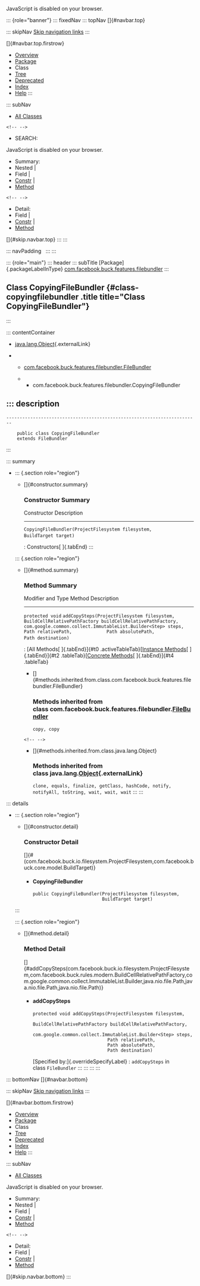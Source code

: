 <div>

JavaScript is disabled on your browser.

</div>

::: {role="banner"}
::: fixedNav
::: topNav
[]{#navbar.top}

::: skipNav
[Skip navigation links](#skip.navbar.top "Skip navigation links")
:::

[]{#navbar.top.firstrow}

-   [Overview](../../../../../index.html)
-   [Package](package-summary.html)
-   Class
-   [Tree](package-tree.html)
-   [Deprecated](../../../../../deprecated-list.html)
-   [Index](../../../../../index-all.html)
-   [Help](../../../../../help-doc.html)
:::

::: subNav
-   [All Classes](../../../../../allclasses.html)

```{=html}
<!-- -->
```
-   SEARCH:

<div>

<div>

JavaScript is disabled on your browser.

</div>

</div>

<div>

-   Summary: 
-   Nested \| 
-   Field \| 
-   [Constr](#constructor.summary) \| 
-   [Method](#method.summary)

```{=html}
<!-- -->
```
-   Detail: 
-   Field \| 
-   [Constr](#constructor.detail) \| 
-   [Method](#method.detail)

</div>

[]{#skip.navbar.top}
:::
:::

::: navPadding
 
:::
:::

::: {role="main"}
::: header
::: subTitle
[Package]{.packageLabelInType} [com.facebook.buck.features.filebundler](package-summary.html)
:::

## Class CopyingFileBundler {#class-copyingfilebundler .title title="Class CopyingFileBundler"}
:::

::: contentContainer
-   [java.lang.Object](http://docs.oracle.com/javase/7/docs/api/java/lang/Object.html?is-external=true "class or interface in java.lang"){.externalLink}

-   -   [com.facebook.buck.features.filebundler.FileBundler](FileBundler.html "class in com.facebook.buck.features.filebundler")

    -   -   com.facebook.buck.features.filebundler.CopyingFileBundler

::: description
-   

    ------------------------------------------------------------------------

        public class CopyingFileBundler
        extends FileBundler
:::

::: summary
-   ::: {.section role="region"}
    -   []{#constructor.summary}

        ### Constructor Summary

          Constructor                                                                                Description
          ------------------------------------------------------------------------------------------ -------------
          `CopyingFileBundler​(ProjectFilesystem filesystem,                   BuildTarget target)`    

          : Constructors[ ]{.tabEnd}
    :::

    ::: {.section role="region"}
    -   []{#method.summary}

        ### Method Summary

          Modifier and Type   Method                                                                                                                                                                                                                                                                                     Description
          ------------------- ------------------------------------------------------------------------------------------------------------------------------------------------------------------------------------------------------------------------------------------------------------------------------------------ -------------
          `protected void`    `addCopySteps​(ProjectFilesystem filesystem,             BuildCellRelativePathFactory buildCellRelativePathFactory,             com.google.common.collect.ImmutableList.Builder<Step> steps,             Path relativePath,             Path absolutePath,             Path destination)`    

          : [All Methods[ ]{.tabEnd}]{#t0 .activeTableTab}[[Instance
          Methods](javascript:show(2);)[ ]{.tabEnd}]{#t2
          .tableTab}[[Concrete
          Methods](javascript:show(8);)[ ]{.tabEnd}]{#t4 .tableTab}

        -   []{#methods.inherited.from.class.com.facebook.buck.features.filebundler.FileBundler}

            ### Methods inherited from class com.facebook.buck.features.filebundler.[FileBundler](FileBundler.html "class in com.facebook.buck.features.filebundler")

            `copy, copy`

        ```{=html}
        <!-- -->
        ```
        -   []{#methods.inherited.from.class.java.lang.Object}

            ### Methods inherited from class java.lang.[Object](http://docs.oracle.com/javase/7/docs/api/java/lang/Object.html?is-external=true "class or interface in java.lang"){.externalLink}

            `clone, equals, finalize, getClass, hashCode, notify, notifyAll, toString, wait, wait, wait`
    :::
:::

::: details
-   ::: {.section role="region"}
    -   []{#constructor.detail}

        ### Constructor Detail

        []{#<init>(com.facebook.buck.io.filesystem.ProjectFilesystem,com.facebook.buck.core.model.BuildTarget)}

        -   #### CopyingFileBundler

                public CopyingFileBundler​(ProjectFilesystem filesystem,
                                          BuildTarget target)
    :::

    ::: {.section role="region"}
    -   []{#method.detail}

        ### Method Detail

        []{#addCopySteps(com.facebook.buck.io.filesystem.ProjectFilesystem,com.facebook.buck.rules.modern.BuildCellRelativePathFactory,com.google.common.collect.ImmutableList.Builder,java.nio.file.Path,java.nio.file.Path,java.nio.file.Path)}

        -   #### addCopySteps

            ``` methodSignature
            protected void addCopySteps​(ProjectFilesystem filesystem,
                                        BuildCellRelativePathFactory buildCellRelativePathFactory,
                                        com.google.common.collect.ImmutableList.Builder<Step> steps,
                                        Path relativePath,
                                        Path absolutePath,
                                        Path destination)
            ```

            [Specified by:]{.overrideSpecifyLabel}
            :   `addCopySteps` in class `FileBundler`
    :::
:::
:::
:::

::: bottomNav
[]{#navbar.bottom}

::: skipNav
[Skip navigation links](#skip.navbar.bottom "Skip navigation links")
:::

[]{#navbar.bottom.firstrow}

-   [Overview](../../../../../index.html)
-   [Package](package-summary.html)
-   Class
-   [Tree](package-tree.html)
-   [Deprecated](../../../../../deprecated-list.html)
-   [Index](../../../../../index-all.html)
-   [Help](../../../../../help-doc.html)
:::

::: subNav
-   [All Classes](../../../../../allclasses.html)

<div>

<div>

JavaScript is disabled on your browser.

</div>

</div>

<div>

-   Summary: 
-   Nested \| 
-   Field \| 
-   [Constr](#constructor.summary) \| 
-   [Method](#method.summary)

```{=html}
<!-- -->
```
-   Detail: 
-   Field \| 
-   [Constr](#constructor.detail) \| 
-   [Method](#method.detail)

</div>

[]{#skip.navbar.bottom}
:::
